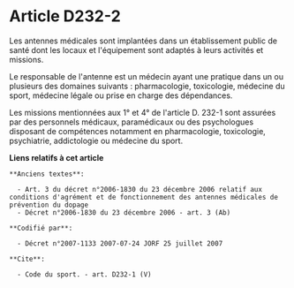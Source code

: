 # Article D232-2

Les antennes médicales sont implantées dans un établissement public de santé dont les locaux et l'équipement sont adaptés à
leurs activités et missions. 

Le responsable de l'antenne est un médecin ayant une pratique dans un ou plusieurs des domaines suivants : pharmacologie,
toxicologie, médecine du sport, médecine légale ou prise en charge des dépendances. 

Les missions mentionnées aux 1° et 4° de l'article D. 232-1 sont assurées par des personnels médicaux, paramédicaux ou des
psychologues disposant de compétences notamment en pharmacologie, toxicologie, psychiatrie, addictologie ou médecine du
sport.

**Liens relatifs à cet article**

	**Anciens textes**:

	  - Art. 3 du décret n°2006-1830 du 23 décembre 2006 relatif aux conditions d'agrément et de fonctionnement des antennes médicales de prévention du dopage
	  - Décret n°2006-1830 du 23 décembre 2006 - art. 3 (Ab)

	**Codifié par**:

	  - Décret n°2007-1133 2007-07-24 JORF 25 juillet 2007

	**Cite**:

	  - Code du sport. - art. D232-1 (V)
